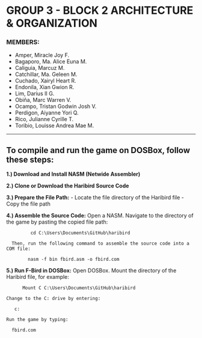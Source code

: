 # GROUP 3 - BLOCK 2 ARCHITECTURE & ORGANIZATION

### MEMBERS: 
- Amper, Miracle Joy F.
- Bagaporo, Ma. Alice Euna M.
- Caliguia, Marcuz M.
- Catchillar, Ma. Geleen M.
- Cuchado, Xairyl Heart R.
- Endonila, Xian Gwion R.
- Lim, Darius II G.
- Obiña, Marc Warren V.
- Ocampo, Tristan Godwin Josh V.
- Perdigon, Aiyanne Yori Q.
- Rico, Julianne Cyrille T.
- Toribio, Louisse Andrea Mae M.

----------------------------------------------------------------------
## To compile and run the game on DOSBox, follow these steps: 

**1.) Download and Install NASM (Netwide Assembler)**

**2.) Clone or Download the Haribird Source Code**

**3.) Prepare the File Path:**
      - Locate the file directory of the Haribird file
      - Copy the file path

**4.) Assemble the Source Code:**
      Open a NASM. 
      Navigate to the directory of the game by pasting the copied file path:

             cd C:\Users\Documents\GitHub\haribird

      Then, run the following command to assemble the source code into a COM file:

            nasm -f bin fbird.asm -o fbird.com

**5.) Run F-Bird in DOSBox:**
    Open DOSBox.
    Mount the directory of the Haribird file, for example:

          Mount C C:\Users\Documents\GitHub\haribird
    
    Change to the C: drive by entering:

       c:

    Run the game by typing:

      fbird.com
